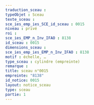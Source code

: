 ```yaml
---
traduction_sceau : 
typeObjet : Sceau
texte_sceau : 
sce_ies_emp_ies_SCE_id_sceau : 0015
niveau : privé
roi : 
sce_ies_EMP_n_Inv_IFAO : 8138
id_sceau : 0015
dimensions_sceau : 
sce_ies_emp_ies_EMP_n_Inv_IFAO : 8138
motif : échelle, …
type_sceau : cylindre (empreinte)
remarque : 
title: sceau n°0015
empreinte: "8138"
id_notice: 0015
layout: notice_sceau
type: sceau
partie: 1
---
```

